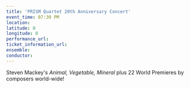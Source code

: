 ```yaml
---
title: 'PRISM Quartet 20th Anniversary Concert'
event_time: 07:30 PM
location: 
latitude: 0
longitude: 0
performance_url: 
ticket_information_url: 
ensemble: 
conductor: 
---
```

Steven Mackey's <em>Animal, Vegetable, Mineral</em> plus 22 World Premieres by composers world-wide!

